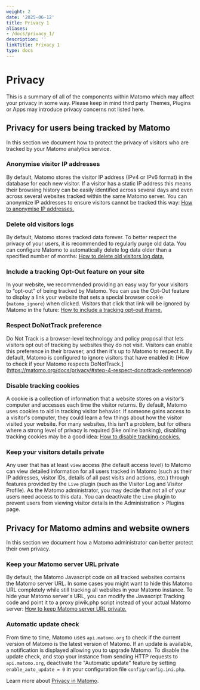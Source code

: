 ```yaml
---
weight: 2
date: '2025-06-12'
title: Privacy 1
aliases:
- /docs/privacy_1/
description: ''
linkTitle: Privacy 1
type: docs
---
```


# Privacy 
This is a summary of all of the components within Matomo which may affect your privacy in some way. Please keep in mind
third party Themes, Plugins or Apps may introduce privacy concerns not listed here.

## Privacy for users being tracked by Matomo
In this section we document how to protect the privacy of visitors who are tracked by your Matomo analytics service.

### Anonymise visitor IP addresses
By default, Matomo stores the visitor IP address (IPv4 or IPv6 format) in the database for each new visitor. 
If a visitor has a static IP address this means their browsing history can be easily identified across several days and
even across several websites tracked within the same Matomo server. You can anonymize IP addresses to ensure visitors cannot
be tracked this way: [How to anonymise IP addresses.](https://matomo.org/docs/privacy/#step-1-automatically-anonymize-visitor-ips)

### Delete old visitors logs
By default, Matomo stores tracked data forever. To better respect the privacy of your users, it is recommended to regularly
purge old data. You can configure Matomo to automatically delete log data older than a specified number of months: 
[How to delete old visitors log data.](https://matomo.org/docs/privacy/#step-2-delete-old-visitors-logs)

### Include a tracking Opt-Out feature on your site
In your website, we recommended providing an easy way for your visitors to “opt-out” of being tracked by Matomo. 
You can use the Opt-Out feature to display a link your website that sets a special browser cookie (`matomo_ignore`) when
clicked. Visitors that click that link will be ignored by Matomo in the future: 
[How to include a tracking opt-out iframe.](https://matomo.org/docs/privacy/#step-3-include-a-web-analytics-opt-out-feature-on-your-site-using-an-iframe)

### Respect DoNotTrack preference
Do Not Track is a browser-level technology and policy proposal that lets visitors opt out of tracking by websites they
do not visit. Visitors can enable this preference in their browser, and then it's up to Matomo to respect it. By default,
Matomo is configured to ignore visitors that have enabled it: 
[How to check if your Matomo respects DoNotTrack.] (https://matomo.org/docs/privacy/#step-4-respect-donottrack-preference)

### Disable tracking cookies
A cookie is a collection of information that a website stores on a visitor’s computer and accesses each time the visitor
returns. By default, Matomo uses cookies to aid in tracking visitor behavior. If someone gains access to a visitor's
computer, they could learn a few things about how the visitor visited your website. For many websites, this isn't a
problem, but for others where a strong level of privacy is required (like online banking), disabling tracking cookies may
be a good idea: [How to disable tracking cookies.](https://matomo.org/faq/general/faq_157/)

### Keep your visitors details private
Any user that has at least `view` access (the default access level) to Matomo can view detailed information for all users
tracked in Matomo (such as their IP addresses, visitor IDs, details of all past visits and actions, etc.) through features
provided by the `Live` plugin (such as the Visitor Log and Visitor Profile). As the Matomo administrator, you may decide
that not all of your users need access to this data. You can deactivate the `Live` plugin to prevent users from viewing
visitor details in the Administration > Plugins page.

## Privacy for Matomo admins and website owners
In this section we document how a Matomo administrator can better protect their own privacy.

### Keep your Matomo server URL private
By default, the Matomo Javascript code on all tracked websites contains the Matomo server URL. In some cases you might
want to hide this Matomo URL completely while still tracking all websites in your Matomo instance. To hide your Matomo
server's URL, you can modify the Javascript Tracking code and point it to a proxy piwik.php script instead of your actual
Matomo server: [How to keep Matomo server URL private.](https://matomo.org/faq/how-to/faq_132/)

### Automatic update check
From time to time, Matomo uses `api.matomo.org` to check if the current version of Matomo is the latest version of Matomo.
If an update is available, a notification is displayed allowing you to upgrade Matomo. To disable the update check,
and stop your instance from sending HTTP requests to `api.matomo.org`, deactivate the "Automatic update" feature by
setting `enable_auto_update = 0` in your configuration file `config/config.ini.php`.

Learn more about [Privacy in Matomo](https://matomo.org/privacy/).
